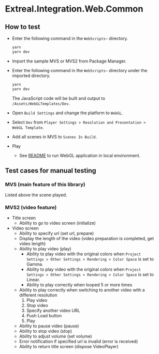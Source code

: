 # Extreal.Integration.Web.Common

## How to test

- Enter the following command in the `WebScripts~` directory.

   ```bash
   yarn
   yarn dev
   ```

- Import the sample MVS or MVS2 from Package Manager.
- Enter the following command in the `WebScripts~` directory under the imported directory.

   ```bash
   yarn
   yarn dev
   ```

   The JavaScript code will be built and output to `/Assets/WebGLTemplates/Dev`.
- Open `Build Settings` and change the platform to `WebGL`.
- Select `Dev` from `Player Settings > Resolution and Presentation > WebGL Template`.
- Add all scenes in MVS to `Scenes In Build`.
- Play
   - See [README](https://github.com/extreal-dev/Extreal.Dev/blob/main/WebGLBuild/README.md) to run WebGL application in local environment.

## Test cases for manual testing

### MVS (main feature of this library)

Listed above the scene played.

### MVS2 (video feature)

- Title screen
  - Ability to go to video screen (initialize)
- Video screen
  - Ability to specify url (set url, prepare)
  - Display the length of the video (video preparation is completed, get video length)
  - Ability to play video (play)
    - Ability to play video with the original colors when `Project Settings > Other Settings > Rendering > Color Space` is set to Gamma.
    - Ability to play video with the original colors when `Project Settings > Other Settings > Rendering > Color Space` is set to Linear.
    - Ability to play correctly when looped 5 or more times
  - Ability to play correctly when switching to another video with a different resolution
    <ol type="1">
      <li>Play video</li>
      <li>Stop video</li>
      <li>Specify another video URL</li>
      <li>Push Load button</li>
      <li>Play</li>
    </ol>
  - Ability to pause video (pause)
  - Ability to stop video (stop)
  - Ability to adjust volume (set volume)
  - Error notification if specified url is invalid (error is received)
  - Ability to return title screen (dispose VideoPlayer)
